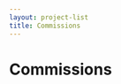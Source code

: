 ```yaml
---
layout: project-list
title: Commissions
---
```

<div class="container">
  <h1>Commissions</h1>
</div>

